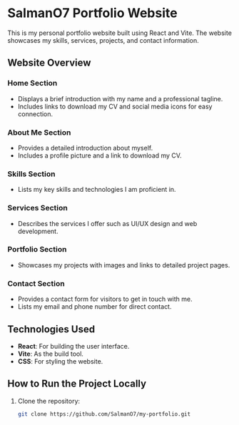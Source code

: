 # SalmanO7 Portfolio Website

This is my personal portfolio website built using React and Vite. The website showcases my skills, services, projects, and contact information.

## Website Overview

### Home Section
- Displays a brief introduction with my name and a professional tagline.
- Includes links to download my CV and social media icons for easy connection.

### About Me Section
- Provides a detailed introduction about myself.
- Includes a profile picture and a link to download my CV.


### Skills Section
- Lists my key skills and technologies I am proficient in.


### Services Section
- Describes the services I offer such as UI/UX design and web development.

### Portfolio Section
- Showcases my projects with images and links to detailed project pages.

### Contact Section
- Provides a contact form for visitors to get in touch with me.
- Lists my email and phone number for direct contact.

## Technologies Used
- **React**: For building the user interface.
- **Vite**: As the build tool.
- **CSS**: For styling the website.

## How to Run the Project Locally
1. Clone the repository:
   ```bash
   git clone https://github.com/SalmanO7/my-portfolio.git
